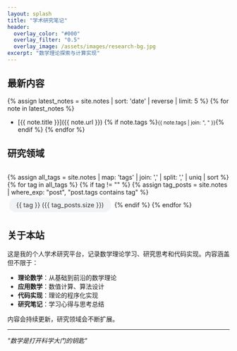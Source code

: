 ```yaml
---
layout: splash
title: "学术研究笔记"
header:
  overlay_color: "#000"
  overlay_filter: "0.5"
  overlay_image: /assets/images/research-bg.jpg
excerpt: "数学理论探索与计算实现"
---
```


## 最新内容

{% assign latest_notes = site.notes | sort: 'date' | reverse | limit: 5 %}
{% for note in latest_notes %}
- [{{ note.title }}]({{ note.url }}) {% if note.tags %}<small>{{ note.tags | join: ", " }}</small>{% endif %}
{% endfor %}

## 研究领域

<div class="tag-cloud">
{% assign all_tags = site.notes | map: 'tags' | join: ',' | split: ',' | uniq | sort %}
{% for tag in all_tags %}
  {% if tag != "" %}
    {% assign tag_posts = site.notes | where_exp: "post", "post.tags contains tag" %}
    <a href="{{ site.baseurl }}/tags/#{{ tag | slugify }}" class="tag-link">
      {{ tag }} ({{ tag_posts.size }})
    </a>
  {% endif %}
{% endfor %}
</div>

<style>
.tag-cloud {
  margin: 2rem 0;
}
.tag-link {
  display: inline-block;
  margin: 0.25rem;
  padding: 0.5rem 1rem;
  background: #f1f3f4;
  border-radius: 1rem;
  text-decoration: none;
  color: #333;
  font-size: 0.9rem;
  transition: all 0.3s ease;
}
.tag-link:hover {
  background: #e8eaed;
  color: #1a73e8;
}
</style>

## 关于本站

这是我的个人学术研究平台，记录数学理论学习、研究思考和代码实现。内容涵盖但不限于：

- **理论数学**：从基础到前沿的数学理论
- **应用数学**：数值计算、算法设计
- **代码实现**：理论的程序化实现
- **研究笔记**：学习心得与思考总结

内容会持续更新，研究领域会不断扩展。

---

*"数学是打开科学大门的钥匙"*
